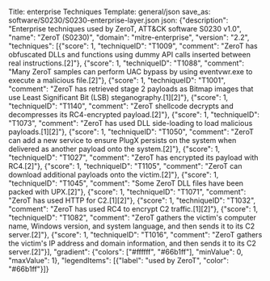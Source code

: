 Title: enterprise Techniques
Template: general/json
save_as: software/S0230/S0230-enterprise-layer.json
json: {"description": "Enterprise techniques used by ZeroT, ATT&CK software S0230 v1.0", "name": "ZeroT (S0230)", "domain": "mitre-enterprise", "version": "2.2", "techniques": [{"score": 1, "techniqueID": "T1009", "comment": "ZeroT has obfuscated DLLs and functions using dummy API calls inserted between real instructions.[2]"}, {"score": 1, "techniqueID": "T1088", "comment": "Many ZeroT samples can perform UAC bypass by using eventvwr.exe to execute a malicious file.[2]"}, {"score": 1, "techniqueID": "T1001", "comment": "ZeroT has retrieved stage 2 payloads as Bitmap images that use Least Significant Bit (LSB) steganography.[1][2]"}, {"score": 1, "techniqueID": "T1140", "comment": "ZeroT shellcode decrypts and decompresses its RC4-encrypted payload.[2]"}, {"score": 1, "techniqueID": "T1073", "comment": "ZeroT has used DLL side-loading to load malicious payloads.[1][2]"}, {"score": 1, "techniqueID": "T1050", "comment": "ZeroT can add a new service to ensure PlugX persists on the system when delivered as another payload onto the system.[2]"}, {"score": 1, "techniqueID": "T1027", "comment": "ZeroT has encrypted its payload with RC4.[2]"}, {"score": 1, "techniqueID": "T1105", "comment": "ZeroT can download additional payloads onto the victim.[2]"}, {"score": 1, "techniqueID": "T1045", "comment": "Some ZeroT DLL files have been packed with UPX.[2]"}, {"score": 1, "techniqueID": "T1071", "comment": "ZeroT has used HTTP for C2.[1][2]"}, {"score": 1, "techniqueID": "T1032", "comment": "ZeroT has used RC4 to encrypt C2 traffic.[1][2]"}, {"score": 1, "techniqueID": "T1082", "comment": "ZeroT gathers the victim's computer name, Windows version, and system language, and then sends it to its C2 server.[2]"}, {"score": 1, "techniqueID": "T1016", "comment": "ZeroT gathers the victim's IP address and domain information, and then sends it to its C2 server.[2]"}], "gradient": {"colors": ["#ffffff", "#66b1ff"], "minValue": 0, "maxValue": 1}, "legendItems": [{"label": "used by ZeroT", "color": "#66b1ff"}]}